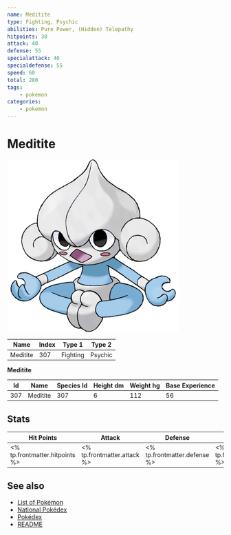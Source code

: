 ```yaml
---
name: Meditite
type: Fighting, Psychic
abilities: Pure Power, (Hidden) Telepathy
hitpoints: 30
attack: 40
defense: 55
specialattack: 40
specialdefense: 55
speed: 60
total: 280
tags:
    - pokemon
categories:
    - pokemon
---
```


# Meditite


![Meditite](images/307.png)

| **Name** | **Index** | **Type 1** | **Type 2** |
|----|----|----|----|
| Meditite | 307 | Fighting | Psychic  |

**Meditite** 




| **Id** | **Name** | **Species Id** | **Height dm** | **Weight hg** | **Base Experience** |
|--------|----------|----------------|------------|------------|---------------------|
| 307 | Meditite | 307 | 6 | 112 | 56 |



## Stats

| **Hit Points** | **Attack** | **Defense** | **Special Attack** | **Special Defense** | **Speed** | **Total** |
|----------------|------------|-------------|--------------------|---------------------|-----------|-----------|
| <% tp.frontmatter.hitpoints %> | <% tp.frontmatter.attack %> | <% tp.frontmatter.defense %> | <% tp.frontmatter.specialattack %> | <% tp.frontmatter.specialdefense %> | <% tp.frontmatter.speed %> | <% tp.frontmatter.total %> |

## See also

- [List of Pokémon](../pokemon.md)
- [National Pokédex](../national_pokedex.md)
- [Pokédex](../pokedex.md)
- [README](../README.md)
